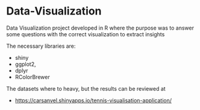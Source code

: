 # Data-Visualization
Data Visualization project developed in R where the purpose was to answer some questions with the correct visualization to extract insights

The necessary libraries are:
- shiny
- ggplot2,
- dplyr
- RColorBrewer

The datasets where to heavy, but the results can be reviewed at
- https://carsanvel.shinyapps.io/tennis-visualisation-application/


